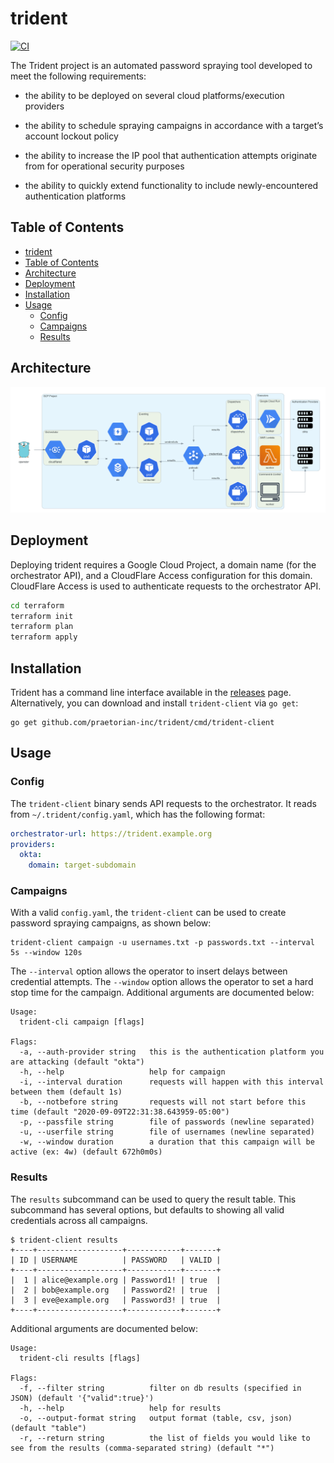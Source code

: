 # trident

[![CI](https://github.com/praetorian-inc/trident/workflows/CI/badge.svg)](https://github.com/praetorian-inc/trident/actions?query=branch%3Adevelopment)

The Trident project is an automated password spraying tool developed to meet the
following requirements:

* the ability to be deployed on several cloud platforms/execution providers

* the ability to schedule spraying campaigns in accordance with a target’s
  account lockout policy

* the ability to increase the IP pool that authentication attempts originate
  from for operational security purposes

* the ability to quickly extend functionality to include newly-encountered
  authentication platforms

## Table of Contents

   * [trident](#trident)
   * [Table of Contents](#table-of-contents)
   * [Architecture](#architecture)
   * [Deployment](#deployment)
   * [Installation](#installation)
   * [Usage](#usage)
      * [Config](#config)
      * [Campaigns](#campaigns)
      * [Results](#results)

## Architecture

![Architecture diagram](docs/architecture.png)

## Deployment

Deploying trident requires a Google Cloud Project, a domain name (for the orchestrator
API), and a CloudFlare Access configuration for this domain. CloudFlare Access is
used to authenticate requests to the orchestrator API.

```bash
cd terraform
terraform init
terraform plan
terraform apply
```

## Installation

Trident has a command line interface available in the
[releases](https://github.com/praetorian-inc/trident/releases) page.
Alternatively, you can download and install `trident-client` via `go get`:

```
go get github.com/praetorian-inc/trident/cmd/trident-client
```

## Usage

### Config

The `trident-client` binary sends API requests to the orchestrator. It reads
from `~/.trident/config.yaml`, which has the following format:

```yaml
orchestrator-url: https://trident.example.org
providers:
  okta:
    domain: target-subdomain
```

### Campaigns

With a valid `config.yaml`, the `trident-client` can be used to create password
spraying campaigns, as shown below:

```
trident-client campaign -u usernames.txt -p passwords.txt --interval 5s --window 120s
```

The `--interval` option allows the operator to insert delays between credential
attempts. The `--window` option allows the operator to set a hard stop time for
the campaign. Additional arguments are documented below:

```
Usage:
  trident-cli campaign [flags]

Flags:
  -a, --auth-provider string   this is the authentication platform you are attacking (default "okta")
  -h, --help                   help for campaign
  -i, --interval duration      requests will happen with this interval between them (default 1s)
  -b, --notbefore string       requests will not start before this time (default "2020-09-09T22:31:38.643959-05:00")
  -p, --passfile string        file of passwords (newline separated)
  -u, --userfile string        file of usernames (newline separated)
  -w, --window duration        a duration that this campaign will be active (ex: 4w) (default 672h0m0s)
```

### Results

The `results` subcommand can be used to query the result table. This subcommand
has several options, but defaults to showing all valid credentials across all
campaigns.

```
$ trident-client results
+----+-------------------+------------+-------+
| ID | USERNAME          | PASSWORD   | VALID |
+----+-------------------+------------+-------+
|  1 | alice@example.org | Password1! | true  |
|  2 | bob@example.org   | Password2! | true  |
|  3 | eve@example.org   | Password3! | true  |
+----+-------------------+------------+-------+
```

Additional arguments are documented below:

```
Usage:
  trident-cli results [flags]

Flags:
  -f, --filter string          filter on db results (specified in JSON) (default '{"valid":true}')
  -h, --help                   help for results
  -o, --output-format string   output format (table, csv, json) (default "table")
  -r, --return string          the list of fields you would like to see from the results (comma-separated string) (default "*")
```

